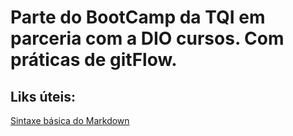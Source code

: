 # Parte do BootCamp da TQI em parceria com a DIO cursos. Com práticas de gitFlow.

## Liks úteis:
[Sintaxe básica do Markdown](https://www.markdownguide.org/basic-syntax) 
